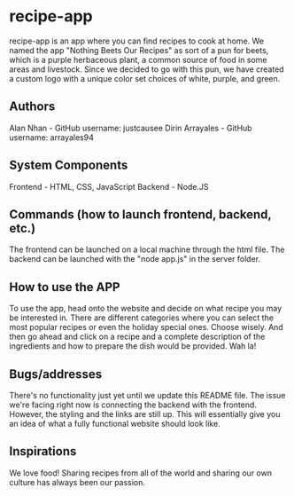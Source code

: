 # recipe-app

recipe-app is an app where you can find recipes to cook at home. We named the app "Nothing Beets Our Recipes" as sort of a pun for beets, which is a purple herbaceous plant, a common source of food in some areas and livestock. Since we decided to go with this pun, we have created a custom logo with a unique color set choices of white, purple, and green.

## Authors

Alan Nhan - GitHub username: justcausee
Dirin Arrayales - GitHub username: arrayales94

## System Components

Frontend - HTML, CSS, JavaScript
Backend - Node.JS

## Commands (how to launch frontend, backend, etc.)

The frontend can be launched on a local machine through the html file.
The backend can be launched with the "node app.js" in the server folder.

## How to use the APP

To use the app, head onto the website and decide on what recipe you may be interested in. There are different categories where you can select the most popular recipes or even the holiday special ones. Choose wisely. And then go ahead and click on a recipe and a complete description of the ingredients and how to prepare the dish would be provided. Wah la!

## Bugs/addresses

There's no functionality just yet until we update this README file. The issue we're facing right now is connecting the backend with the frontend. However, the styling and the links are still up. This will essentially give you an idea of what a fully functional website should look like.

## Inspirations

We love food! Sharing recipes from all of the world and sharing our own culture has always been our passion.
